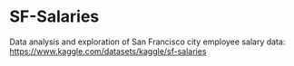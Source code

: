 # SF-Salaries
Data analysis and exploration of San Francisco city employee salary data: https://www.kaggle.com/datasets/kaggle/sf-salaries
